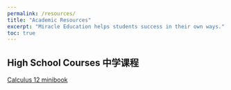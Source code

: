 ```yaml
---
permalink: /resources/
title: "Academic Resources"
excerpt: "Miracle Education helps students success in their own ways."
toc: true
---
```


## High School Courses 中学课程

[Calculus 12 minibook](https://www.miracleeducation.ca/Calculus-12-Minibook/)
